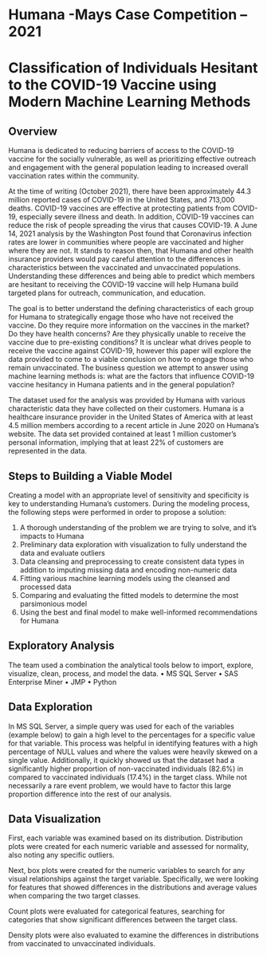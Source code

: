# Humana -Mays Case Competition – 2021
# Classification of Individuals Hesitant to the COVID-19 Vaccine using Modern Machine Learning Methods

## Overview
  Humana is dedicated to reducing barriers of access to the COVID-19 vaccine for the socially vulnerable, as well as prioritizing effective outreach and engagement with the general population leading to increased overall vaccination rates within the community. 
  
  At the time of writing (October 2021), there have been approximately 44.3 million reported cases of COVID-19 in the United States, and 713,000 deaths.  COVID-19 vaccines are effective at protecting patients from COVID-19, especially severe illness and death. In addition, COVID-19 vaccines can reduce the risk of people spreading the virus that causes COVID-19.  A June 14, 2021 analysis by the Washington Post found that Coronavirus infection rates are lower in communities where people are vaccinated and higher where they are not.  It stands to reason then, that Humana and other health insurance providers would pay careful attention to the differences in characteristics between the vaccinated and unvaccinated populations. Understanding these differences and being able to predict which members are hesitant to receiving the COVID-19 vaccine will help Humana build targeted plans for outreach, communication, and education.
  
  The goal is to better understand the defining characteristics of each group for Humana to strategically engage those who have not received the vaccine. Do they require more information on the vaccines in the market? Do they have health concerns? Are they physically unable to receive the vaccine due to pre-existing conditions? It is unclear what drives people to receive the vaccine against COVID-19, however this paper will explore the data provided to come to a viable conclusion on how to engage those who remain unvaccinated. The business question we attempt to answer using machine learning methods is: what are the factors that influence COVID-19 vaccine hesitancy in Humana patients and in the general population? 
  
  The dataset used for the analysis was provided by Humana with various characteristic data they have collected on their customers. Humana is a healthcare insurance provider in the United States of America with at least 4.5 million members according to a recent article in June 2020 on Humana’s website. The data set provided contained at least 1 million customer’s personal information, implying that at least 22% of customers are represented in the data.

## Steps to Building a Viable Model
Creating a model with an appropriate level of sensitivity and specificity is key to understanding Humana’s customers. During the modeling process, the following steps were performed in order to propose a solution:
 

1.	A thorough understanding of the problem we are trying to solve, and it’s impacts to Humana
2.	Preliminary data exploration with visualization to fully understand the data and evaluate outliers
3.	Data cleansing and preprocessing to create consistent data types in addition to imputing missing data and encoding non-numeric data
4.	Fitting various machine learning models using the cleansed and processed data 
5.	Comparing and evaluating the fitted models to determine the most parsimonious model
6.	Using the best and final model to make well-informed recommendations for Humana

## Exploratory Analysis
The team used a combination the analytical tools below to import, explore, visualize, clean, process, and model the data. 
•	MS SQL Server
•	SAS Enterprise Miner
•	JMP
•	Python

## Data Exploration
In MS SQL Server, a simple query was used for each of the variables (example below) to gain a high level to the percentages for a specific value for that variable. This process was helpful in identifying features with a high percentage of NULL values and where the values were heavily skewed on a single value. Additionally, it quickly showed us that the dataset had a significantly higher proportion of non-vaccinated individuals (82.6%) in compared to vaccinated individuals (17.4%) in the target class. While not necessarily a rare event problem, we would have to factor this large proportion difference into the rest of our analysis.

## Data Visualization
First, each variable was examined based on its distribution. Distribution plots were created for each numeric variable and assessed for normality, also noting any specific outliers. 

Next, box plots were created for the numeric variables to search for any visual relationships against the target variable. Specifically, we were looking for features that showed differences in the distributions and average values when comparing the two target classes.
 

Count plots were evaluated for categorical features, searching for categories that show significant differences between the target class.
 

Density plots were also evaluated to examine the differences in distributions from vaccinated to unvaccinated individuals. 
 

